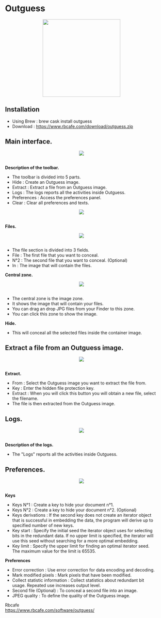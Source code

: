 <h1>Outguess</h1>

<div align="center"><img src="https://user-images.githubusercontent.com/2713634/59831853-e7f18300-9342-11e9-9aab-a16f807dd118.png" width="256"></div>

<h2>Installation</h2>

- Using Brew : brew cask install outguess
- Download : https://www.rbcafe.com/download/outguess.zip

<h2>Main interface.</h2>

<div align="center"><img src="https://user-images.githubusercontent.com/2713634/59829943-defeb280-933e-11e9-8dff-13ae44f81eb5.png"></div>

<br/><b>Description of the toolbar.</b>

- The toolbar is divided into 5 parts.
- Hide : Create an Outguess image.
- Extract : Extract a file from an Outguess image.
- Logs : The logs reports all the activities inside Outguess.
- Preferences : Access the preferences panel.
- Clear : Clear all preferences and texts.

<div align="center"><img src="https://user-images.githubusercontent.com/2713634/59829945-defeb280-933e-11e9-9e29-fd9b5ca76fc9.png"></div>

<br/><b>Files.</b>

<div align="center"><img src="https://user-images.githubusercontent.com/2713634/59830237-84b22180-933f-11e9-96e8-a7e304d70b99.png"></div>
<br/>

- The file section is divided into 3 fields.
- File : The first file that you want to conceal.
- N°2 : The second file that you want to conceal. (Optional)
- In : The image that will contain the files.

<b>Central zone.</b>

<div align="center"><img src="https://user-images.githubusercontent.com/2713634/59830100-39980e80-933f-11e9-957c-f023f19cbf08.png"></div>
<br/>

- The central zone is the image zone. 
- It shows the image that will contain your files. 
- You can drag an drop JPG files from your Finder to this zone. 
- You can click this zone to show the image.

<b>Hide.</b>

- This will conceal all the selected files inside the container image.

<h2>Extract a file from an Outguess image.</h2>

<div align="center"><img src="https://user-images.githubusercontent.com/2713634/59830590-45d09b80-9340-11e9-98a4-4fbf6b2e92a9.png"></div><br/>

<b>Extract.</b>

- From : Select the Outguess image you want to extract the file from.
- Key : Enter the hidden file protection key.
- Extract : When you will click this button you will obtain a new file, select the filename. 
- The file is then extracted from the Outguess image.

<h2>Logs.</h2>

<div align="center"><img src="https://user-images.githubusercontent.com/2713634/59830591-46693200-9340-11e9-99c8-d481dc26bc2d.png"></div><br/>

<b>Description of the logs.</b>

- The "Logs" reports all the activities inside Outguess.

<h2>Preferences.</h2>

<div align="center"><img src="https://user-images.githubusercontent.com/2713634/59830592-46693200-9340-11e9-87ca-c033dd8f658f.png"></div><br/>

<b>Keys</b>

- Keys N°1 : Create a key to hide your document n°1.
- Keys N°2 : Create a key to hide your document n°2. (Optional) 
- Keys derivations : If the second key does not create an iterator object that is successful in embedding the data, the program will derive up to specified number of new keys.
- Key start : Specify the initial seed the iterator object uses for selecting bits in the redundant data. If no upper limit is specified, the iterator will use this seed without searching for a more optimal embedding.
- Key limit : Specify the upper limit for finding an optimal iterator seed. The maximum value for the limit is 65535.

<b>Preferences</b>

- Error correction : Use error correction for data encoding and decoding.
- Mark modified pixels : Mark pixels that have been modified.
- Collect statistic information : Collect statistics about redundant bit usage. Repeated use increases output level.
- Second file (Optional) : To conceal a second file into an image.
- JPEG quality : To define the quality of the Outguess image.

Rbcafe<br/>
https://www.rbcafe.com/software/outguess/
